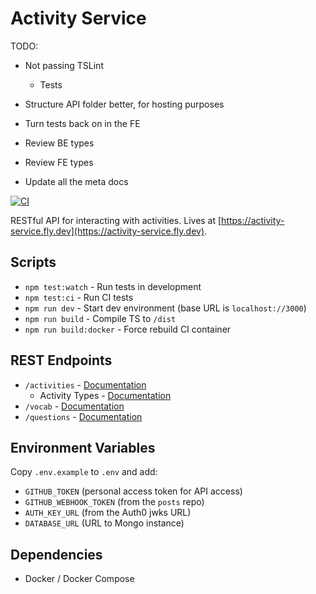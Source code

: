 # Activity Service

TODO:

- Not passing TSLint
  - Tests
- Structure API folder better, for hosting purposes

- Turn tests back on in the FE
- Review BE types
- Review FE types

- Update all the meta docs

[![CI](https://github.com/sikaeducation/activity-service/actions/workflows/main.yml/badge.svg)](https://github.com/sikaeducation/activity-service/actions/workflows/main.yml)

RESTful API for interacting with activities. Lives at [https://activity-service.fly.dev](https://activity-service.fly.dev).

## Scripts

- `npm test:watch` - Run tests in development
- `npm test:ci` - Run CI tests
- `npm run dev` - Start dev environment (base URL is `localhost://3000`)
- `npm run build` - Compile TS to `/dist`
- `npm run build:docker` - Force rebuild CI container

## REST Endpoints

- `/activities` - [Documentation](tests/integration/activities.feature)
  - Activity Types - [Documentation](tests/integration/activity-types.feature)
- `/vocab` - [Documentation](tests/integration/vocab.feature)
- `/questions` - [Documentation](tests/integration/question.feature)

## Environment Variables

Copy `.env.example` to `.env` and add:

- `GITHUB_TOKEN` (personal access token for API access)
- `GITHUB_WEBHOOK_TOKEN` (from the `posts` repo)
- `AUTH_KEY_URL` (from the Auth0 jwks URL)
- `DATABASE_URL` (URL to Mongo instance)

## Dependencies

- Docker / Docker Compose
